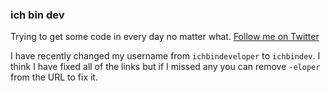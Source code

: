 ### ich bin dev

Trying to get some code in every day no matter what. [Follow me on Twitter](https://www.twitter.com/ichbindev)

I have recently changed my username from `ichbindeveloper` to `ichbindev`. I think I have fixed all of the links but if I missed any you can remove `-eloper` from the URL to fix it.

<!--
**cmlinac/cmlinac** is a ✨ _special_ ✨ repository because its `README.md` (this file) appears on your GitHub profile.

Here are some ideas to get you started:

- 🔭 I’m currently working on ...
- 🌱 I’m currently learning ...
- 👯 I’m looking to collaborate on ...
- 🤔 I’m looking for help with ...
- 💬 Ask me about ...
- 📫 How to reach me: ...
- 😄 Pronouns: ...
- ⚡ Fun fact: ...
-->

